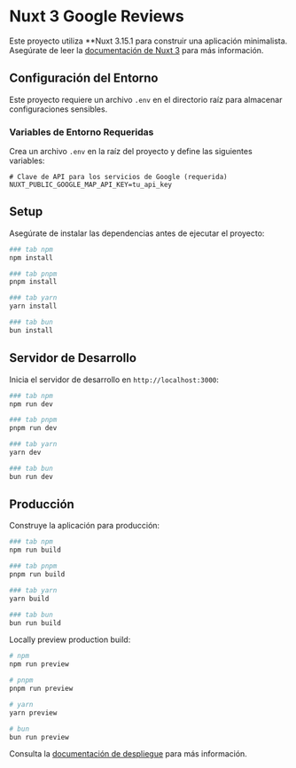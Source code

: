 # Nuxt 3 Google Reviews
Este proyecto utiliza **Nuxt 3.15.1 para construir una aplicación minimalista. Asegúrate de leer la [documentación de Nuxt 3](https://nuxt.com/docs/getting-started/introduction) para más información.

## Configuración del Entorno

Este proyecto requiere un archivo `.env` en el directorio raíz para almacenar configuraciones sensibles. 

### Variables de Entorno Requeridas

Crea un archivo `.env` en la raíz del proyecto y define las siguientes variables:

```env
# Clave de API para los servicios de Google (requerida)
NUXT_PUBLIC_GOOGLE_MAP_API_KEY=tu_api_key

````

## Setup

Asegúrate de instalar las dependencias antes de ejecutar el proyecto:

```bash
### tab npm
npm install

### tab pnpm
pnpm install

### tab yarn
yarn install

### tab bun
bun install
```

## Servidor de Desarrollo

Inicia el servidor de desarrollo en `http://localhost:3000`:

```bash
### tab npm
npm run dev

### tab pnpm
pnpm run dev

### tab yarn
yarn dev

### tab bun
bun run dev
```

## Producción

Construye la aplicación para producción:

```bash
### tab npm
npm run build

### tab pnpm
pnpm run build

### tab yarn
yarn build

### tab bun
bun run build
```

Locally preview production build:

```bash
# npm
npm run preview

# pnpm
pnpm run preview

# yarn
yarn preview

# bun
bun run preview
```

Consulta la [documentación de despliegue](https://nuxt.com/docs/getting-started/deployment) para más información.
